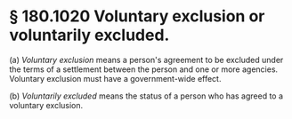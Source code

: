 # § 180.1020   Voluntary exclusion or voluntarily excluded.

(a) *Voluntary exclusion* means a person's agreement to be excluded under the terms of a settlement between the person and one or more agencies. Voluntary exclusion must have a government-wide effect.


(b) *Voluntarily excluded* means the status of a person who has agreed to a voluntary exclusion.


